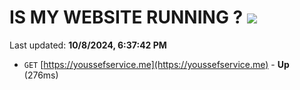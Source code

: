 # IS MY WEBSITE RUNNING ? [![](https://img.shields.io/static/v1?label=Sponsor&message=%E2%9D%A4&logo=GitHub&color=%23fe8e86)](https://github.com/sponsors/Youssef-Lehmam)

Last updated: **10/8/2024, 6:37:42 PM**

- `GET` [https://youssefservice.me](https://youssefservice.me) - **Up** (276ms)
